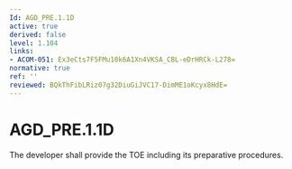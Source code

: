 ```yaml
---
Id: AGD_PRE.1.1D
active: true
derived: false
level: 1.104
links:
- ACOM-051: Ex3eCts7F5FMu10k6A1Xn4VKSA_CBL-eDrHRCk-L278=
normative: true
ref: ''
reviewed: BQkThFibLRiz07g32DiuGiJVC17-DimME1oKcyx8HdE=
---
```


# AGD_PRE.1.1D

The developer shall provide the TOE including its preparative procedures.